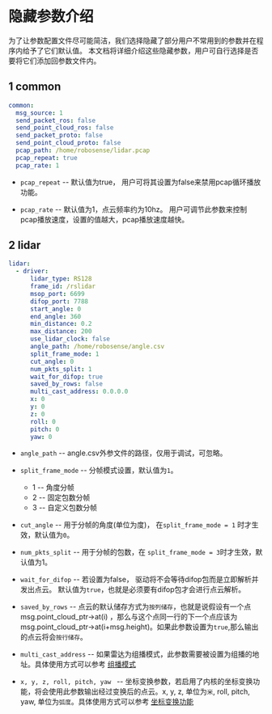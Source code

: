 # 隐藏参数介绍

为了让参数配置文件尽可能简洁，我们选择隐藏了部分用户不常用到的参数并在程序内给予了它们默认值。 本文档将详细介绍这些隐藏参数，用户可自行选择是否要将它们添加回参数文件内。

## 1 common

```yaml
common:
  msg_source: 1                                         
  send_packet_ros: false                                
  send_point_cloud_ros: false                           
  send_packet_proto: false                              
  send_point_cloud_proto: false                         
  pcap_path: /home/robosense/lidar.pcap                 
  pcap_repeat: true									    
  pcap_rate: 1  											
```

- ```pcap_repeat``` -- 默认值为true， 用户可将其设置为false来禁用pcap循环播放功能。

- ```pcap_rate``` -- 默认值为1，点云频率约为10hz。 用户可调节此参数来控制pcap播放速度，设置的值越大，pcap播放速度越快。



## 2 lidar

```yaml
lidar:
  - driver:
      lidar_type: RS128            
      frame_id: /rslidar           
      msop_port: 6699              
      difop_port: 7788             
      start_angle: 0               
      end_angle: 360             
      min_distance: 0.2            
      max_distance: 200           
      use_lidar_clock: false       
      angle_path: /home/robosense/angle.csv   
      split_frame_mode: 1	      
      cut_angle: 0   
	  num_pkts_split: 1 	                    
      wait_for_difop: true         
      saved_by_rows: false
      multi_cast_address: 0.0.0.0
      x: 0
      y: 0
      z: 0
      roll: 0
      pitch: 0
      yaw: 0
```

- ```angle_path``` -- angle.csv外参文件的路径，仅用于调试，可忽略。
- ```split_frame_mode``` -- 分帧模式设置，默认值为```1```。
  - 1 -- 角度分帧
  - 2 -- 固定包数分帧
  - 3 -- 自定义包数分帧
- ```cut_angle``` --  用于分帧的角度(单位为度)， 在```split_frame_mode = 1``` 时才生效，默认值为```0```。
- ```num_pkts_split``` -- 用于分帧的包数，在 ```split_frame_mode = 3```时才生效，默认值为1。
- ```wait_for_difop``` -- 若设置为false， 驱动将不会等待difop包而是立即解析并发出点云。 默认值为```true```，也就是必须要有difop包才会进行点云解析。
- ```saved_by_rows``` --  点云的默认储存方式为```按列储存```，也就是说假设有一个点msg.point_cloud_ptr->at(i) ，那么与这个点同一行的下一个点应该为msg.point_cloud_ptr->at(i+msg.height)。如果此参数设置为```true```,那么输出的点云将会```按行储存```。
- ```multi_cast_address``` -- 如果雷达为组播模式，此参数需要被设置为组播的地址。具体使用方式可以参考 [组播模式](../howto/how_to_use_multi_cast_function_cn.md) 

- ```x, y, z, roll, pitch, yaw ``` -- 坐标变换参数，若启用了内核的坐标变换功能，将会使用此参数输出经过变换后的点云。x, y, z, 单位为```米```, roll, pitch, yaw, 单位为```弧度```。具体使用方式可以参考 [坐标变换功能](../howto/how_to_use_coordinate_transformation_cn.md) 